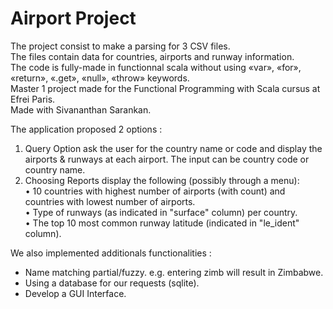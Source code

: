 # Airport Project

The project consist to make a parsing for 3 CSV files.  
The files contain data for countries, airports and runway information.  
The code is fully-made in functionnal scala without using «var», «for», «return», «.get», «null», «throw» keywords.  
Master 1 project made for the Functional Programming with Scala cursus at Efrei Paris.  
Made with Sivananthan Sarankan.  

The application proposed 2 options :
1. Query Option ask the user for the country name or code and display the airports & runways at each airport. The input can be country code or country name.
2. Choosing Reports display the following (possibly through a menu):  
  • 10 countries with highest number of airports (with count) and countries  with lowest number of airports.  
  • Type of runways (as indicated in "surface" column) per country.  
  • The top 10 most common runway latitude (indicated in "le_ident" column).  

We also implemented additionals functionalities :
* Name matching partial/fuzzy. e.g. entering zimb will result in Zimbabwe.  
* Using a database for our requests (sqlite).  
* Develop a GUI Interface.  
